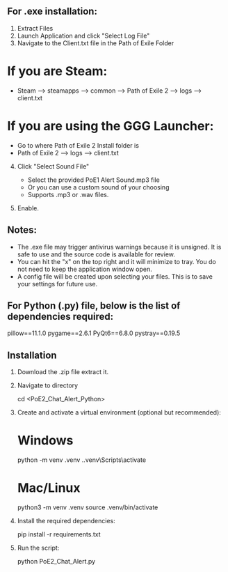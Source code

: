 
## For .exe installation:

1. Extract Files
2. Launch Application and click "Select Log File"
3. Navigate to the Client.txt file in the Path of Exile Folder

 # If you are Steam:
   - Steam --> steamapps --> common --> Path of Exile 2 --> logs --> client.txt

 # If you are using the GGG Launcher:
   - Go to where Path of Exile 2 Install folder is
   - Path of Exile 2 --> logs --> client.txt

4. Click "Select Sound File"
   - Select the provided PoE1 Alert Sound.mp3 file
   - Or you can use a custom sound of your choosing
   - Supports .mp3 or .wav files.

5. Enable.


## Notes:
- The .exe file may trigger antivirus warnings because it is unsigned. It is safe to use and the source code is available for review.
- You can hit the "x" on the top right and it will minimize to tray. You do not need to keep the application window open.
- A config file will be created upon selecting your files. This is to save your settings for future use.



## For Python (.py) file, below is the list of dependencies required:

pillow==11.1.0
pygame==2.6.1
PyQt6==6.8.0
pystray==0.19.5


## Installation

1. Download the .zip file extract it.
  
2. Navigate to directory

   cd <PoE2_Chat_Alert_Python>

3. Create and activate a virtual environment (optional but recommended):

   # Windows
 
   python -m venv .venv
   .\.venv\Scripts\activate

   # Mac/Linux
 
   python3 -m venv .venv
   source .venv/bin/activate

4. Install the required dependencies:

   pip install -r requirements.txt

5. Run the script:

   python PoE2_Chat_Alert.py